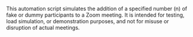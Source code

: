 This automation script simulates the addition of a specified number (n) of fake or dummy participants to a Zoom meeting. It is intended for testing, load simulation, or demonstration purposes, and not for misuse or disruption of actual meetings.

